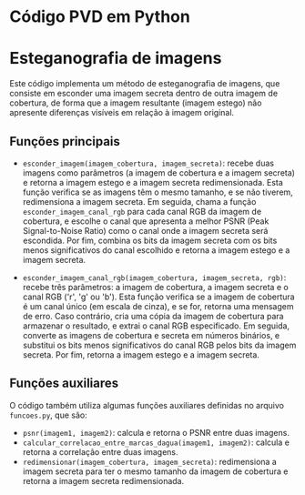 # Código PVD em Python
# Esteganografia de imagens

Este código implementa um método de esteganografia de imagens, que consiste em esconder uma imagem secreta dentro de outra imagem de cobertura, de forma que a imagem resultante (imagem estego) não apresente diferenças visíveis em relação à imagem original.

## Funções principais

- `esconder_imagem(imagem_cobertura, imagem_secreta)`: recebe duas imagens como parâmetros (a imagem de cobertura e a imagem secreta) e retorna a imagem estego e a imagem secreta redimensionada. Esta função verifica se as imagens têm o mesmo tamanho, e se não tiverem, redimensiona a imagem secreta. Em seguida, chama a função `esconder_imagem_canal_rgb` para cada canal RGB da imagem de cobertura, e escolhe o canal que apresenta a melhor PSNR (Peak Signal-to-Noise Ratio) como o canal onde a imagem secreta será escondida. Por fim, combina os bits da imagem secreta com os bits menos significativos do canal escolhido e retorna a imagem estego e a imagem secreta.

- `esconder_imagem_canal_rgb(imagem_cobertura, imagem_secreta, rgb)`: recebe três parâmetros: a imagem de cobertura, a imagem secreta e o canal RGB ('r', 'g' ou 'b'). Esta função verifica se a imagem de cobertura é um canal único (em escala de cinza), e se for, retorna uma mensagem de erro. Caso contrário, cria uma cópia da imagem de cobertura para armazenar o resultado, e extrai o canal RGB especificado. Em seguida, converte as imagens de cobertura e secreta em números binários, e substitui os bits menos significativos do canal RGB pelos bits da imagem secreta. Por fim, retorna a imagem estego e a imagem secreta.

## Funções auxiliares

O código também utiliza algumas funções auxiliares definidas no arquivo `funcoes.py`, que são:

- `psnr(imagem1, imagem2)`: calcula e retorna o PSNR entre duas imagens.
- `calcular_correlacao_entre_marcas_dagua(imagem1, imagem2)`: calcula e retorna a correlação entre duas imagens.
- `redimensionar(imagem_cobertura, imagem_secreta)`: redimensiona a imagem secreta para ter o mesmo tamanho da imagem de cobertura e retorna a imagem secreta redimensionada.
